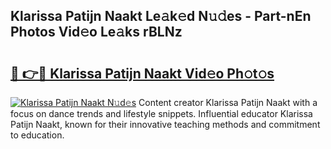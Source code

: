 ## Klarissa Patijn Naakt Le𝚊k𝚎d N𝚞𝚍es - Part-nEn Photos Vid𝚎o Le𝚊ks rBLNz

# <h2><a href="http://fb33cw.evod.top/?m=Klarissa+Patijn+Naakt">🔗 👉🔴 Klarissa Patijn Naakt Vid𝚎o Ph𝚘t𝚘s</a></h2>

[![Klarissa Patijn Naakt N𝚞d𝚎s](https://i.imgur.com/8V9OHl7.gif)](http://fb33cw.evod.top/?m=Klarissa+Patijn+Naakt)
Content creator Klarissa Patijn Naakt with a focus on dance trends and lifestyle snippets. Influential educator Klarissa Patijn Naakt, known for their innovative teaching methods and commitment to education. 
